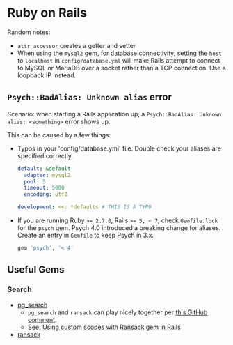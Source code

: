 # Ruby on Rails

Random notes:
- `attr_accessor` creates a getter and setter
- When using the `mysql2` gem, for database connectivity, setting the `host` to
  `localhost` in `config/database.yml` will make Rails attempt to connect to
  MySQL or MariaDB over a socket rather than a TCP connection. Use a loopback IP
  instead.

## `Psych::BadAlias: Unknown alias` error

Scenario: when starting a Rails application up, a `Psych::BadAlias: Unknown
alias: <something>` error shows up.

This can be caused by a few things:
- Typos in your 'config/database.yml' file. Double check your aliases are
  specified correctly.
  ```yaml
  default: &default
    adapter: mysql2
    pool: 5
    timeout: 5000
    encoding: utf8

  development: <<: *defaults # THIS IS A TYPO
  ```
- If you are running Ruby `>= 2.7.0`, Rails `>= 5, < 7`, check `Gemfile.lock`
  for the `psych` gem. Psych 4.0 introduced a breaking change for aliases.
  Create an entry in `Gemfile` to keep Psych in 3.x.
  ```rb
  gem 'psych', '< 4'
  ```
  
## Useful Gems

### Search

- [pg_search](https://github.com/Casecommons/pg_search)
  - `pg_search` and `ransack` can play nicely together per [this GitHub
    comment](https://github.com/activerecord-hackery/ransack/issues/1138#issuecomment-1281195941).
  - See: [Using custom scopes with Ransack gem in
    Rails](https://profilehunt.net/blog/using-custom-scopes-with-ransack-in-rails)
- [ransack](https://github.com/activerecord-hackery/ransack)
